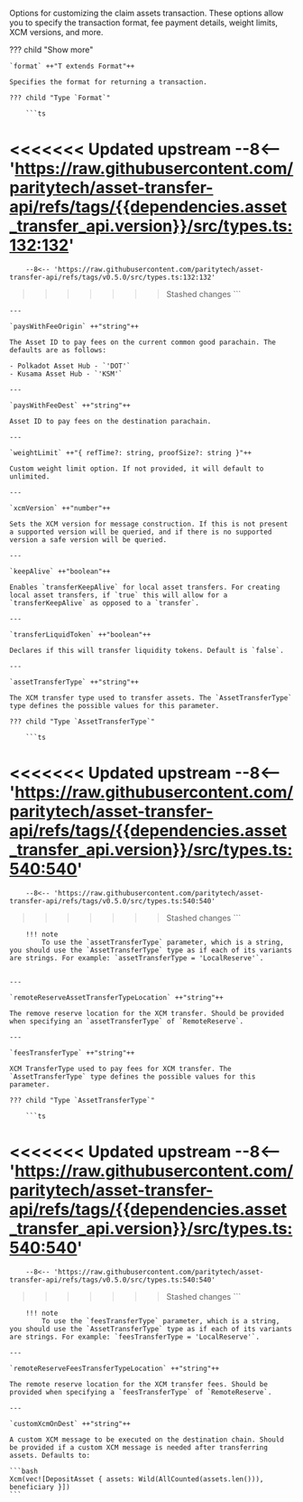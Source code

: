 Options for customizing the claim assets transaction. These options allow you to specify the transaction format, fee payment details, weight limits, XCM versions, and more.

??? child "Show more"

    `format` ++"T extends Format"++ 
        
    Specifies the format for returning a transaction.

    ??? child "Type `Format`"

        ```ts
<<<<<<< Updated upstream
        --8<-- 'https://raw.githubusercontent.com/paritytech/asset-transfer-api/refs/tags/{{dependencies.asset_transfer_api.version}}/src/types.ts:132:132'
=======
        --8<-- 'https://raw.githubusercontent.com/paritytech/asset-transfer-api/refs/tags/v0.5.0/src/types.ts:132:132'
>>>>>>> Stashed changes
        ```

    ---

    `paysWithFeeOrigin` ++"string"++
    
    The Asset ID to pay fees on the current common good parachain. The defaults are as follows:

    - Polkadot Asset Hub - `'DOT'`
    - Kusama Asset Hub - `'KSM'`

    ---

    `paysWithFeeDest` ++"string"++
    
    Asset ID to pay fees on the destination parachain.

    ---

    `weightLimit` ++"{ refTime?: string, proofSize?: string }"++
    
    Custom weight limit option. If not provided, it will default to unlimited.

    ---

    `xcmVersion` ++"number"++
    
    Sets the XCM version for message construction. If this is not present a supported version will be queried, and if there is no supported version a safe version will be queried.

    ---

    `keepAlive` ++"boolean"++
    
    Enables `transferKeepAlive` for local asset transfers. For creating local asset transfers, if `true` this will allow for a `transferKeepAlive` as opposed to a `transfer`.

    ---

    `transferLiquidToken` ++"boolean"++
    
    Declares if this will transfer liquidity tokens. Default is `false`.

    ---

    `assetTransferType` ++"string"++
    
    The XCM transfer type used to transfer assets. The `AssetTransferType` type defines the possible values for this parameter.

    ??? child "Type `AssetTransferType`"

        ```ts
<<<<<<< Updated upstream
        --8<-- 'https://raw.githubusercontent.com/paritytech/asset-transfer-api/refs/tags/{{dependencies.asset_transfer_api.version}}/src/types.ts:540:540'
=======
        --8<-- 'https://raw.githubusercontent.com/paritytech/asset-transfer-api/refs/tags/v0.5.0/src/types.ts:540:540'
>>>>>>> Stashed changes
        ```
        
        !!! note
            To use the `assetTransferType` parameter, which is a string, you should use the `AssetTransferType` type as if each of its variants are strings. For example: `assetTransferType = 'LocalReserve'`.


    ---

    `remoteReserveAssetTransferTypeLocation` ++"string"++
    
    The remove reserve location for the XCM transfer. Should be provided when specifying an `assetTransferType` of `RemoteReserve`.

    ---

    `feesTransferType` ++"string"++
    
    XCM TransferType used to pay fees for XCM transfer. The `AssetTransferType` type defines the possible values for this parameter.

    ??? child "Type `AssetTransferType`"

        ```ts
<<<<<<< Updated upstream
        --8<-- 'https://raw.githubusercontent.com/paritytech/asset-transfer-api/refs/tags/{{dependencies.asset_transfer_api.version}}/src/types.ts:540:540'
=======
        --8<-- 'https://raw.githubusercontent.com/paritytech/asset-transfer-api/refs/tags/v0.5.0/src/types.ts:540:540'
>>>>>>> Stashed changes
        ```
        
        !!! note
            To use the `feesTransferType` parameter, which is a string, you should use the `AssetTransferType` type as if each of its variants are strings. For example: `feesTransferType = 'LocalReserve'`.

    ---

    `remoteReserveFeesTransferTypeLocation` ++"string"++
    
    The remote reserve location for the XCM transfer fees. Should be provided when specifying a `feesTransferType` of `RemoteReserve`.

    ---

    `customXcmOnDest` ++"string"++
    
    A custom XCM message to be executed on the destination chain. Should be provided if a custom XCM message is needed after transferring assets. Defaults to:

    ```bash
    Xcm(vec![DepositAsset { assets: Wild(AllCounted(assets.len())), beneficiary }])
    ```
